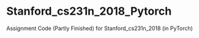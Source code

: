 # Stanford_cs231n_2018_Pytorch
Assignment Code (Partly Finished) for Stanford_cs231n_2018 (in PyTorch) 
